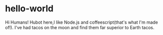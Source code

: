 # hello-world

Hi Humans!
Hubot here,I like Node.js and coffeescript(that's what I'm made of!).
I've had tacos on the moon and find them far superior to Earth tacos.

